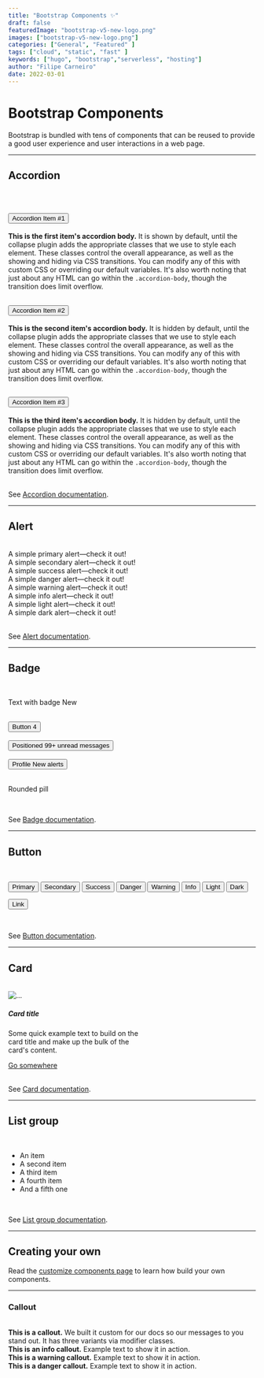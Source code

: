 ```yaml
---
title: "Bootstrap Components ✨"
draft: false
featuredImage: "bootstrap-v5-new-logo.png"
images: ["bootstrap-v5-new-logo.png"]
categories: ["General", "Featured" ]
tags: ["cloud", "static", "fast" ]
keywords: ["hugo", "bootstrap","serverless", "hosting"]
author: "Filipe Carneiro"
date: 2022-03-01
---
```


# Bootstrap Components

Bootstrap is bundled with tens of components that can be reused to provide a good user experience and user interactions in a web page.

---

## Accordion

<br>

<div class="accordion" id="accordionExample">
  <div class="accordion-item">
    <h2 class="accordion-header" id="headingOne">
      <button class="accordion-button" type="button" data-bs-toggle="collapse" data-bs-target="#collapseOne" aria-expanded="true" aria-controls="collapseOne">
        Accordion Item #1
      </button>
    </h2>
    <div id="collapseOne" class="accordion-collapse collapse show" aria-labelledby="headingOne" data-bs-parent="#accordionExample">
      <div class="accordion-body">
        <strong>This is the first item's accordion body.</strong> It is shown by default, until the collapse plugin adds the appropriate classes that we use to style each element. These classes control the overall appearance, as well as the showing and hiding via CSS transitions. You can modify any of this with custom CSS or overriding our default variables. It's also worth noting that just about any HTML can go within the <code>.accordion-body</code>, though the transition does limit overflow.
      </div>
    </div>
  </div>
  <div class="accordion-item">
    <h2 class="accordion-header" id="headingTwo">
      <button class="accordion-button collapsed" type="button" data-bs-toggle="collapse" data-bs-target="#collapseTwo" aria-expanded="false" aria-controls="collapseTwo">
        Accordion Item #2
      </button>
    </h2>
    <div id="collapseTwo" class="accordion-collapse collapse" aria-labelledby="headingTwo" data-bs-parent="#accordionExample">
      <div class="accordion-body">
        <strong>This is the second item's accordion body.</strong> It is hidden by default, until the collapse plugin adds the appropriate classes that we use to style each element. These classes control the overall appearance, as well as the showing and hiding via CSS transitions. You can modify any of this with custom CSS or overriding our default variables. It's also worth noting that just about any HTML can go within the <code>.accordion-body</code>, though the transition does limit overflow.
      </div>
    </div>
  </div>
  <div class="accordion-item">
    <h2 class="accordion-header" id="headingThree">
      <button class="accordion-button collapsed" type="button" data-bs-toggle="collapse" data-bs-target="#collapseThree" aria-expanded="false" aria-controls="collapseThree">
        Accordion Item #3
      </button>
    </h2>
    <div id="collapseThree" class="accordion-collapse collapse" aria-labelledby="headingThree" data-bs-parent="#accordionExample">
      <div class="accordion-body">
        <strong>This is the third item's accordion body.</strong> It is hidden by default, until the collapse plugin adds the appropriate classes that we use to style each element. These classes control the overall appearance, as well as the showing and hiding via CSS transitions. You can modify any of this with custom CSS or overriding our default variables. It's also worth noting that just about any HTML can go within the <code>.accordion-body</code>, though the transition does limit overflow.
      </div>
    </div>
  </div>
</div>

<br>

See [Accordion documentation](https://getbootstrap.com/docs/5.2/components/accordion/).

---

## Alert

<br>

<div class="alert alert-primary" role="alert">
  A simple primary alert—check it out!
</div>
<div class="alert alert-secondary" role="alert">
  A simple secondary alert—check it out!
</div>
<div class="alert alert-success" role="alert">
  A simple success alert—check it out!
</div>
<div class="alert alert-danger" role="alert">
  A simple danger alert—check it out!
</div>
<div class="alert alert-warning" role="alert">
  A simple warning alert—check it out!
</div>
<div class="alert alert-info" role="alert">
  A simple info alert—check it out!
</div>
<div class="alert alert-light" role="alert">
  A simple light alert—check it out!
</div>
<div class="alert alert-dark" role="alert">
  A simple dark alert—check it out!
</div>

<br>

See [Alert documentation](https://getbootstrap.com/docs/5.2/components/alerts/).

---

## Badge

<br>

<p>Text with badge <span class="badge bg-primary">New</span></p>

<br>

<button type="button" class="btn btn-primary">
  Button <span class="badge text-bg-secondary">4</span>
</button>

<br>
<br>

<button type="button" class="btn btn-primary position-relative">
  Positioned
  <span class="position-absolute top-0 start-100 translate-middle badge rounded-pill bg-danger">
    99+
    <span class="visually-hidden">unread messages</span>
  </span>
</button>

<br>
<br>

<button type="button" class="btn btn-primary position-relative">
  Profile
  <span class="position-absolute top-0 start-100 translate-middle p-2 bg-danger border border-light rounded-circle">
    <span class="visually-hidden">New alerts</span>
  </span>
</button>

<br>
<br>

<span class="badge rounded-pill text-bg-success">Rounded pill</span>

<br>

See [Badge documentation](https://getbootstrap.com/docs/5.2/components/badge/).

---

## Button

<br>

<button type="button" class="btn btn-primary">Primary</button>
<button type="button" class="btn btn-secondary">Secondary</button>
<button type="button" class="btn btn-success">Success</button>
<button type="button" class="btn btn-danger">Danger</button>
<button type="button" class="btn btn-warning">Warning</button>
<button type="button" class="btn btn-info">Info</button>
<button type="button" class="btn btn-light">Light</button>
<button type="button" class="btn btn-dark">Dark</button>

<button type="button" class="btn btn-link">Link</button>

<br>

See [Button documentation](https://getbootstrap.com/docs/5.2/components/buttons/).

---

## Card

<br>

<div class="card" style="width: 18rem;">
  <img src="https://picsum.photos/300/200" class="card-img-top" alt="...">
  <div class="card-body">
    <h5 class="card-title">Card title</h5>
    <p class="card-text">Some quick example text to build on the card title and make up the bulk of the card's content.</p>
    <a href="#" class="btn btn-primary">Go somewhere</a>
  </div>
</div>

<br>

See [Card documentation](https://getbootstrap.com/docs/5.2/components/card/).

---

## List group

<br>

<ul class="list-group">
  <li class="list-group-item">An item</li>
  <li class="list-group-item">A second item</li>
  <li class="list-group-item">A third item</li>
  <li class="list-group-item">A fourth item</li>
  <li class="list-group-item">And a fifth one</li>
</ul>

<br>

See [List group documentation](https://getbootstrap.com/docs/5.2/components/list-group/).

---

## Creating your own

Read the [customize components page](https://getbootstrap.com/docs/5.2/customize/components/) to learn how build your own components.

---

### Callout

<br>

<div class="callout">
    <strong>This is a callout.</strong> We built it custom for our docs so our messages to you stand out. It has three variants via modifier classes.
</div>

<div class="callout callout-info">
    <strong>This is an info callout.</strong> Example text to show it in action.
</div>

<div class="callout callout-warning">
    <strong>This is a warning callout.</strong> Example text to show it in action.
</div>

<div class="callout callout-danger">
    <strong>This is a danger callout.</strong> Example text to show it in action.
</div>

<br>
